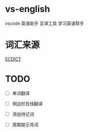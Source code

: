 # vs-english

vscode 英语助手 互译工具 学习英语帮手

# 词汇来源

[ECDICT](https://github.com/skywind3000/ECDICT)

# TODO

  * [ ] 单词翻译
  * [ ] 侧边栏在线翻译
  * [ ] 添加待记词
  * [ ] 周期提示背词
  

